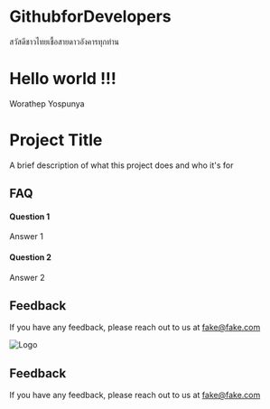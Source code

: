 # GithubforDevelopers
สวัสดีชาวไทยเชื้อสายดาวอังคารทุกท่าน

# Hello world !!!
Worathep Yospunya


# Project Title

A brief description of what this project does and who it's for


## FAQ

#### Question 1

Answer 1

#### Question 2

Answer 2


## Feedback

If you have any feedback, please reach out to us at fake@fake.com


![Logo](https://www.google.com/url?sa=i&url=https%3A%2F%2Fwww.facebook.com%2FLogodotcom%2F%3Flocale%3Des_LA&psig=AOvVaw0xyDha3tLSeucEAq1Y4LUj&ust=1701573584594000&source=images&cd=vfe&ved=0CBEQjRxqFwoTCOCYztvl74IDFQAAAAAdAAAAABAI)


## Feedback

If you have any feedback, please reach out to us at fake@fake.com

